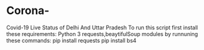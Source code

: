 # Corona-
Covid-19 Live Status of Delhi And Uttar Pradesh
To run this script first install these requirements:
Python 3
requests,beaytifulSoup modules by runnuning these commands:
   pip install requests
   pip install bs4
